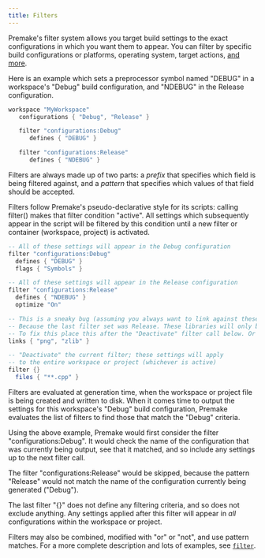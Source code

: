 ```yaml
---
title: Filters
---
```


Premake's filter system allows you target build settings to the exact configurations in which you want them to appear. You can filter by specific build configurations or platforms, operating system, target actions, [and more](filter.md).

Here is an example which sets a preprocessor symbol named "DEBUG" in a workspace's "Debug" build configuration, and "NDEBUG" in the Release configuration.

```lua
workspace "MyWorkspace"
   configurations { "Debug", "Release" }

   filter "configurations:Debug"
      defines { "DEBUG" }

   filter "configurations:Release"
      defines { "NDEBUG" }
```

Filters are always made up of two parts: a *prefix* that specifies which field is being filtered against, and a *pattern* that specifies which values of that field should be accepted.

Filters follow Premake's pseudo-declarative style for its scripts: calling filter() makes that filter condition "active". All settings which subsequently appear in the script will be filtered by this condition until a new filter or container (workspace, project) is activated.

```lua
-- All of these settings will appear in the Debug configuration
filter "configurations:Debug"
  defines { "DEBUG" }
  flags { "Symbols" }

-- All of these settings will appear in the Release configuration
filter "configurations:Release"
  defines { "NDEBUG" }
  optimize "On"

-- This is a sneaky bug (assuming you always want to link against these lib files).
-- Because the last filter set was Release. These libraries will only be linked for release.
-- To fix this place this after the "Deactivate" filter call below. Or before any filter calls.
links { "png", "zlib" }

-- "Deactivate" the current filter; these settings will apply
-- to the entire workspace or project (whichever is active)
filter {}
  files { "**.cpp" }
```

Filters are evaluated at generation time, when the workspace or project file is being created and written to disk. When it comes time to output the settings for this workspace's "Debug" build configuration, Premake evaluates the list of filters to find those that match the "Debug" criteria.

Using the above example, Premake would first consider the filter "configurations:Debug". It would check the name of the configuration that was currently being output, see that it matched, and so include any settings up to the next filter call.

The filter "configurations:Release" would be skipped, because the pattern "Release" would not match the name of the configuration currently being generated ("Debug").

The last filter "{}" does not define any filtering criteria, and so does not exclude anything. Any settings applied after this filter will appear in _all_ configurations within the workspace or project.

Filters may also be combined, modified with "or" or "not", and use pattern matches. For a more complete description and lots of examples, see [`filter`](filter.md).
